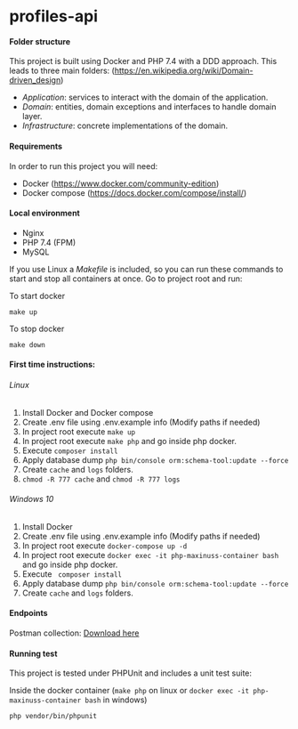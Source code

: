 # profiles-api

#### Folder structure
This project is built using Docker and PHP 7.4 with a DDD approach. 
This leads to three main folders: (https://en.wikipedia.org/wiki/Domain-driven_design)
* *Application*: services to interact with the domain of the application.
* *Domain*: entities, domain exceptions and interfaces to handle domain layer.
* *Infrastructure*: concrete implementations of the domain.

#### Requirements
In order to run this project you will need:

* Docker (https://www.docker.com/community-edition)
* Docker compose (https://docs.docker.com/compose/install/)

#### Local environment

* Nginx
* PHP 7.4 (FPM)
* MySQL

If you use Linux a *Makefile* is included, so you can run these commands to start and stop all containers at once.
Go to project root and run:

To start docker
```
make up
```

To stop docker
```
make down
```

#### First time instructions:

###### Linux
1) Install Docker and Docker compose
2) Create .env file using .env.example info (Modify paths if needed)
3) In project root execute ``` make up ```
4) In project root execute ``` make php ``` and go inside php docker.
5) Execute ``` composer install ```
6) Apply database dump ``` php bin/console orm:schema-tool:update --force ```
7) Create ``` cache ``` and ``` logs ``` folders.
8) ``` chmod -R 777 cache ``` and ``` chmod -R 777 logs ```

###### Windows 10
1) Install Docker
2) Create .env file using .env.example info (Modify paths if needed)
3) In project root execute ``` docker-compose up -d ```
4) In project root execute ``` docker exec -it php-maxinuss-container bash ``` and go inside php docker.
5) Execute ``` composer install```
6) Apply database dump ``` php bin/console orm:schema-tool:update --force ```
7) Create ``` cache ``` and ``` logs ``` folders.

#### Endpoints
Postman collection: [Download here](utils/postman_collection.json)

#### Running test
This project is tested under PHPUnit and includes a unit test suite:

Inside the docker container (```make php``` on linux or ```docker exec -it php-maxinuss-container bash``` in windows)
```
php vendor/bin/phpunit
```
